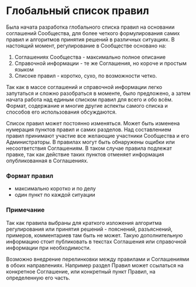 # Глобальный список правил

Была начата разработка глобального списка правил на основании соглашений Сообщества, для более четкого формулирования самих правил и алгоритмов принятия решений в различных ситуациях. В настоящий момент, регулирование в Сообществе основано на:

1. Соглашениях Сообщества - максимально полное описание 
2. Справочной информации - те же Соглашения, но короче и простым языком 
3. Списоке правил - коротко, сухо, по возможности четко. 

Так как в массе соглашений и справочной информации легко запутаться и сложно разобраться в моменте, было предложено, а затем начата работа над единым списком правил для всего и обо всём. Формат, содержание и многие другие аспекты самого списка и способов его использования обсуждаются.

Список правил может постоянно изменяться. Может быть изменена нумерация пунктов правил и самих разделов. Над составлением правил принимают участие все желающие участники Сообщества и его Администраторы. В правилах могут быть обнаружены ощибки или несоответствия Соглашениям. В таком случае правила подлежат правке, так как действие таких пунктов отменяет информация опубликованная в Соглашениях.

### Формат правил
- максимально коротко и по делу
- один пункт по каждой ситуации

### Примечание
Так как правила выбраны для краткого изложения алгоритма регулирования или принятия решений - пояснений, разъяснений, примеров, комментариев там быть не может. Такую дополнительную информацию стоит публиковать в текстах Соглашения или справочной информации при необходимости. 

Возможно внедрение перелинковки между правилами и Соглашениями в обоих направлениях. Например раздел Правил может ссылаться на конкретное Соглашение, или конкретный пункт Правил, на определенную его часть.
